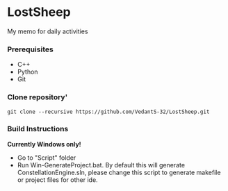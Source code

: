 # LostSheep
My memo for daily activities

### Prerequisites
- C++
- Python
- Git

### Clone repository'
```shell
git clone --recursive https://github.com/VedantS-32/LostSheep.git
```

### Build Instructions
**Currently Windows only!**
- Go to "Script" folder
- Run Win-GenerateProject.bat. By default this will generate ConstellationEngine.sln, please change this script to generate makefile or project files for other ide.